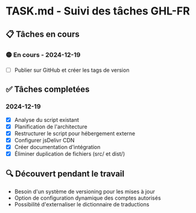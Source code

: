 # TASK.md - Suivi des tâches GHL-FR

## 📋 Tâches en cours

### 🟡 En cours - 2024-12-19
- [ ] Publier sur GitHub et créer les tags de version

## ✅ Tâches completées

### 2024-12-19
- [x] Analyse du script existant
- [x] Planification de l'architecture
- [x] Restructurer le script pour hébergement externe
- [x] Configurer jsDelivr CDN
- [x] Créer documentation d'intégration
- [x] Éliminer duplication de fichiers (src/ et dist/)

## 🔍 Découvert pendant le travail

- Besoin d'un système de versioning pour les mises à jour
- Option de configuration dynamique des comptes autorisés
- Possibilité d'externaliser le dictionnaire de traductions 
